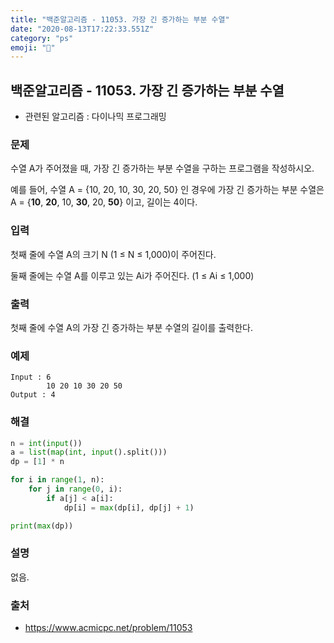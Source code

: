 ```yaml
---
title: "백준알고리즘 - 11053. 가장 긴 증가하는 부분 수열"
date: "2020-08-13T17:22:33.551Z"
category: "ps"
emoji: "📨"
---
```


## 백준알고리즘 - 11053. 가장 긴 증가하는 부분 수열

- 관련된 알고리즘 : 다이나믹 프로그래밍

### 문제

수열 A가 주어졌을 때, 가장 긴 증가하는 부분 수열을 구하는 프로그램을 작성하시오.

예를 들어, 수열 A = {10, 20, 10, 30, 20, 50} 인 경우에 가장 긴 증가하는 부분 수열은 A = {**10**, **20**, 10, **30**, 20, **50**} 이고, 길이는 4이다.

### 입력

첫째 줄에 수열 A의 크기 N (1 ≤ N ≤ 1,000)이 주어진다.

둘째 줄에는 수열 A를 이루고 있는 Ai가 주어진다. (1 ≤ Ai ≤ 1,000)

### 출력

첫째 줄에 수열 A의 가장 긴 증가하는 부분 수열의 길이를 출력한다.

### 예제

```
Input : 6
        10 20 10 30 20 50
Output : 4
```

### 해결

```python
n = int(input())
a = list(map(int, input().split()))
dp = [1] * n

for i in range(1, n):
    for j in range(0, i):
        if a[j] < a[i]:
            dp[i] = max(dp[i], dp[j] + 1)

print(max(dp))
```

### 설명

없음.

### 출처

- https://www.acmicpc.net/problem/11053
